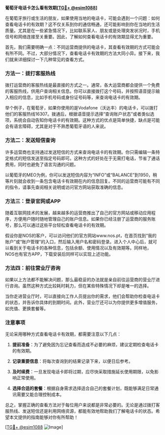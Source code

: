 **葡萄牙电话卡怎么看有效期[[TG💪+ @esim1088](https://t.me/s/esim1088)]**

在葡萄牙旅行或生活的朋友，如果使用当地的电话卡，可能会遇到一个问题：如何查看电话卡的有效期？这不仅关系到你的通信畅通，还可能影响到你在当地的生活质量。尤其是在一些紧急情况下，比如联系家人、朋友或是处理突发状况时，手机信号和网络连接至关重要。因此，了解如何查看电话卡的有效期显得尤为重要。

首先，我们需要明确一点：不同运营商提供的电话卡，其查看有效期的方式可能会有所不同。不过，大部分情况下，查看电话卡有效期的方法大同小异。接下来，我们就来详细探讨一下几种常见的查看方式。

### 方法一：拨打客服热线

拨打运营商的客服热线是最直接的方式之一。通常，各大运营商都会提供一个免费的客服热线，供用户查询相关信息。你可以直接拨打这个号码，并按照语音提示输入相应的信息，比如手机号码或身份证号码等，来查询电话卡的有效期。

举个例子，在葡萄牙，如果你使用的是Vodafone（沃达丰）的电话卡，可以拨打他们的客服热线16307。拨通后，根据语音提示选择“查询账户状态”或者类似选项，系统会自动告知你电话卡的有效期。这种方式的优点是简单快捷，缺点是可能会有语言障碍，尤其是对于不熟悉葡萄牙语的人来说。

### 方法二：发送短信查询

许多运营商也支持通过发送短信的方式来查询电话卡的有效期。你只需编辑一条特定格式的短信发送至指定号码即可。这种方式的好处在于无需打电话，节省了通话费用，同时也避免了语言沟通的问题。

以葡萄牙的MEO为例，你可以发送短信内容为“INFO”或“BALANCE”到1950，稍等片刻就会收到一条包含电话卡有效期在内的信息回复。不同的运营商可能有不同的指令，请事先查阅相关说明或访问官方网站获取准确的信息。

### 方法三：登录官网或APP

随着互联网技术的发展，越来越多的运营商推出了自己的官方网站或移动应用程序，方便用户随时随地管理自己的账户信息。如果你已经注册了运营商的服务账号，那么可以通过这些平台轻松查看电话卡的有效期。

假设你是NOS的客户，可以访问他们的官方网站www.nos.pt，在首页找到“我的账户”或“账户管理”的入口，然后输入用户名和密码登录。进入个人中心后，就可以看到关于电话卡的各种信息，包括余额、使用情况以及有效期等。同样地，NOS也有官方APP，下载安装后同样可以实现上述功能。

### 方法四：前往营业厅咨询

如果以上方法都不能解决问题，那么最稳妥的办法就是亲自前往运营商的营业厅进行咨询。虽然这种方式比较耗时耗力，但在某些特殊情况下却是唯一的选择。

当你走进营业厅时，可以直接向工作人员提出你的需求，他们会帮助你检查电话卡的状态，并告诉你具体的到期时间。此外，营业厅还可以为你提供更多增值服务，如充值、更换套餐等。

### 注意事项

无论采用哪种方式查看电话卡有效期，都需要注意以下几点：

1. **提前准备**：为了避免因为忘记查看而造成不必要的麻烦，建议定期检查电话卡的有效期。
   
2. **记录重要信息**：将每次查询到的结果记录下来，以便日后参考。

3. **及时续费**：一旦发现电话卡即将过期，应尽快采取措施延长使用期限，以免影响正常使用。

4. **选择合适的套餐**：根据自身需求选择适合自己的套餐计划，既能够满足日常通讯需要又能合理控制成本。

总之，掌握正确的查看方法对于每位用户来说都是非常必要的。无论是通过拨打客服热线、发送短信还是利用网络资源，都能有效地帮助我们了解电话卡的状态。希望本文提供的指南能够对你有所帮助！

[[TG💪+ @esim1088](https://t.me/s/esim1088) ![Image](https://i.postimg.cc/4NQfJmqS/Snipaste-2025-05-13-00-14-12.png)]